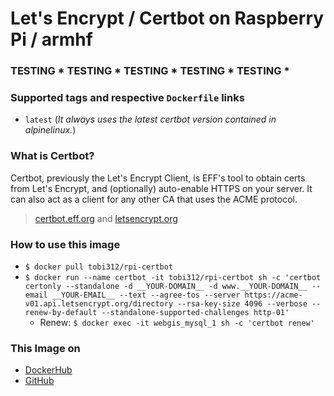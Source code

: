 # Let's Encrypt / Certbot on Raspberry Pi / armhf 

### TESTING * TESTING * TESTING * TESTING * TESTING *

### Supported tags and respective `Dockerfile` links
-	`latest` (*It always uses the latest certbot version contained in alpinelinux.*)

### What is Certbot?
Certbot, previously the Let's Encrypt Client, is EFF's tool to obtain certs from Let's Encrypt, and (optionally) auto-enable HTTPS on your server. It can also act as a client for any other CA that uses the ACME protocol. 
> [certbot.eff.org](https://certbot.eff.org/) and [letsencrypt.org](https://letsencrypt.org/)

### How to use this image
* ``` $ docker pull tobi312/rpi-certbot ```
* ``` $ docker run --name certbot -it tobi312/rpi-certbot sh -c 'certbot certonly --standalone -d __YOUR-DOMAIN__ -d www.__YOUR-DOMAIN__ --email __YOUR-EMAIL__ --text --agree-tos --server https://acme-v01.api.letsencrypt.org/directory --rsa-key-size 4096 --verbose --renew-by-default --standalone-supported-challenges http-01' ```
	* Renew: ``` $ docker exec -it webgis_mysql_1 sh -c 'certbot renew' ```

### This Image on
* [DockerHub](https://hub.docker.com/r/tobi312/rpi-certbot/)
* [GitHub](https://github.com/TobiasH87Docker/rpi-certbot)
